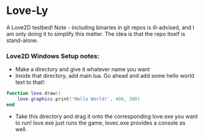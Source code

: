 # Love-Ly
A Love2D testbed! Note - including binaries in git repos is ill-advised, and I am only doing it to simplify this matter. The idea is that the repo itself is stand-alone.

### Love2D Windows Setup notes:

- Make a directory and give it whatever name you want
- Inside that directory, add main.lua. Go ahead and add some hello world text to that!:

```lua
function love.draw()
    love.graphics.print('Hello World!', 400, 300)
end
```

- Take this directory and drag it onto the corresponding love.exe you want to run! love.exe just runs the game, lovec.exe provides a console as well.
